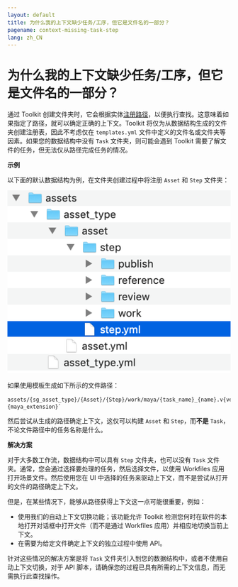 ```yaml
---
layout: default
title: 为什么我的上下文缺少任务/工序，但它是文件名的一部分？
pagename: context-missing-task-step
lang: zh_CN
---
```


# 为什么我的上下文缺少任务/工序，但它是文件名的一部分？

通过 Toolkit 创建文件夹时，它会根据实体[注册路径](../administering/what-is-path-cache.md)，以便执行查找。这意味着如果指定了路径，就可以确定正确的上下文。Toolkit 将仅为从数据结构生成的文件夹创建注册表，因此不考虑仅在 `templates.yml` 文件中定义的文件名或文件夹等因素。如果您的数据结构中没有 `Task` 文件夹，则可能会遇到 Toolkit 需要了解文件的任务，但无法仅从路径完成任务的情况。

**示例**

以下面的默认数据结构为例，在文件夹创建过程中将注册 `Asset` 和 `Step` 文件夹：

![默认资产数据结构](./images/asset-schema.png)

如果使用模板生成如下所示的文件路径：

    assets/{sg_asset_type}/{Asset}/{Step}/work/maya/{task_name}_{name}.v{version}.{maya_extension}`

然后尝试从生成的路径确定上下文，这仅可以构建 `Asset` 和 `Step`，而**不是** `Task`，不论文件路径中的任务名称是什么。

**解决方案**

对于大多数工作流，数据结构中可以具有 `Step` 文件夹，也可以没有 `Task` 文件夹。通常，您会通过选择要处理的任务，然后选择文件，以使用 Workfiles 应用打开场景文件。然后使用您在 UI 中选择的任务来驱动上下文，而不是尝试从打开的文件的路径确定上下文。

但是，在某些情况下，能够从路径获得上下文这一点可能很重要，例如：

- 使用我们的自动上下文切换功能；该功能允许 Toolkit 检测您何时在软件的本地打开对话框中打开文件（而不是通过 Workfiles 应用）并相应地切换当前上下文。
- 在需要为给定文件确定上下文的独立过程中使用 API。

针对这些情况的解决方案是将 `Task` 文件夹引入到您的数据结构中，或者不使用自动上下文切换，对于 API 脚本，请确保您的过程已具有所需的上下文信息，而无需执行此查找操作。